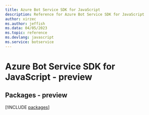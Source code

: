 ```yaml
---
title: Azure Bot Service SDK for JavaScript
description: Reference for Azure Bot Service SDK for JavaScript
author: xirzec
ms.author: jeffish
ms.data: 04/05/2023
ms.topic: reference
ms.devlang: javascript
ms.service: botservice
---
```

# Azure Bot Service SDK for JavaScript - preview
## Packages - preview
[!INCLUDE [packages](bot-service-index.md)]